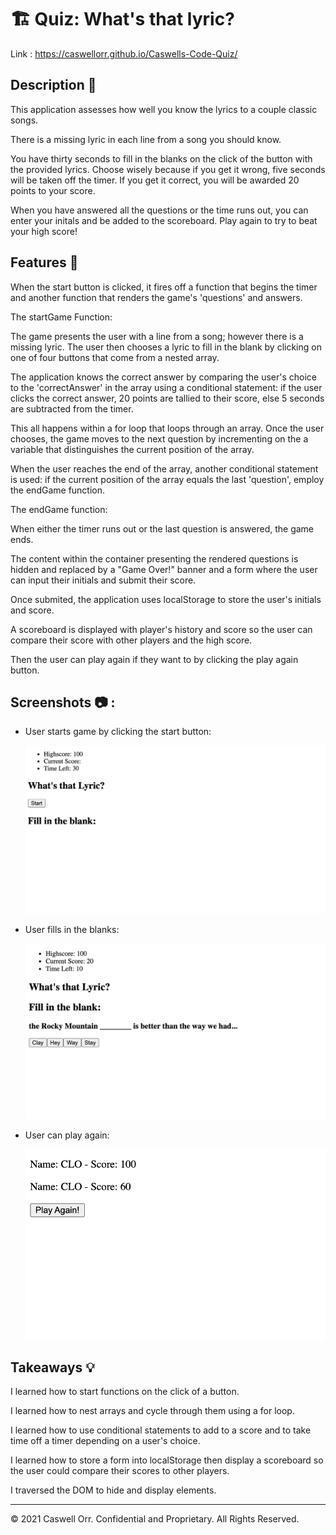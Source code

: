 # 🏗️ Quiz: What's that lyric?

Link : https://caswellorr.github.io/Caswells-Code-Quiz/

## Description 📖

This application assesses how well you know the lyrics to a couple classic songs. 

There is a missing lyric in each line from a song you should know. 

You have thirty seconds to fill in the blanks on the click of the button with the provided lyrics. Choose wisely because if you get it wrong, five seconds will be taken off the timer. If you get it correct, you will be awarded 20 points to your score. 

When you have answered all the questions or the time runs out, you can enter your initals and be added to the scoreboard. Play again to try to beat your high score!

## Features 📝

When the start button is clicked, it fires off a function that begins the timer and another function that renders the game's 'questions' and answers.

The startGame Function:

The game presents the user with a line from a song; however there is a missing lyric. The user then chooses a lyric to fill in the blank by clicking on one of four buttons that come from a nested array.

The application knows the correct answer by comparing the user's choice to the 'correctAnswer' in the array using a conditional statement: if the user clicks the correct answer, 20 points are tallied to their score, else 5 seconds are subtracted from the timer.

This all happens within a for loop that loops through an array. Once the user chooses, the game moves to the next question by incrementing on the a variable that distinguishes the current position of the array.

When the user reaches the end of the array, another conditional statement is used: if the current position of the array equals the last 'question', employ the endGame function.

The endGame function:

When either the timer runs out or the last question is answered, the game ends.

The content within the container presenting the rendered questions is hidden and replaced by a "Game Over!" banner and a form where the user can input their initials and submit their score.

Once submited, the application uses localStorage to store the user's initials and score.

A scoreboard is displayed with player's history and score so the user can compare their score with other players and the high score. 

Then the user can play again if they want to by clicking the play again button.

## Screenshots 📷 :

* User starts game by clicking the start button:

  ![alt text](./assets/screenshot1.png)
  
* User fills in the blanks:

  ![alt text](./assets/screenshot2.png)

* User can play again:

  ![alt text](./assets/screenshot3.png)
  
## Takeaways 💡

I learned how to start functions on the click of a button.

I learned how to nest arrays and cycle through them using a for loop.

I learned how to use conditional statements to add to a score and to take time off a timer depending on a user's choice.

I learned how to store a form into localStorage then display a scoreboard so the user could compare their scores to other players.

I traversed the DOM to hide and display elements.

---

© 2021 Caswell Orr. Confidential and Proprietary. All Rights Reserved.





  